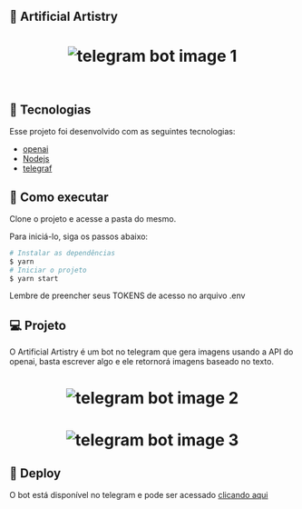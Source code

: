 ## 🤖 Artificial Artistry


<h1 align="center">
    <img alt="telegram bot image 1" src=".github/Imagem1.jpeg" />
</h1>

<br>

## 🧪 Tecnologias

Esse projeto foi desenvolvido com as seguintes tecnologias:

- [openai](https://www.npmjs.com/package/openai)
- [Nodejs](https://nodejs.org/en/)
- [telegraf](https://telegraf.js.org/)

## 🚀 Como executar

Clone o projeto e acesse a pasta do mesmo.

Para iniciá-lo, siga os passos abaixo:
```bash
# Instalar as dependências
$ yarn
# Iniciar o projeto
$ yarn start
```
Lembre de preencher seus TOKENS de acesso no arquivo .env

## 💻 Projeto

O Artificial Artistry é um bot no telegram que gera imagens usando a API do openai, basta escrever algo e ele retornorá imagens baseado no texto.

<h1 align="center">
    <img alt="telegram bot image 2" src=".github/Imagem2.jpeg" />
</h1>

<h1 align="center">
    <img alt="telegram bot image 3" src=".github/Imagem3.jpeg" />
</h1>

## 🔖 Deploy

O bot está disponível no telegram e pode ser acessado [clicando aqui](https://t.me/ArtificialArtistryBot)
